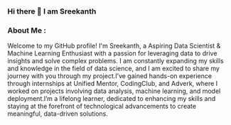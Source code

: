 ### Hi there 👋 I am Sreekanth
### About Me : 

Welcome to my GitHub profile! I'm Sreekanth, a Aspiring Data Scientist & Machine Learning Enthusiast with a passion for leveraging data to drive insights and solve complex problems. I am constantly expanding my skills and knowledge in the field of data science, and I am excited to share my journey with you through my project.I’ve gained hands-on experience through internships at Unified Mentor, CodingClub, and Adverk, where I worked on projects involving data analysis, machine learning, and model deployment.I’m a lifelong learner, dedicated to enhancing my skills and staying at the forefront of technological advancements to create meaningful, data-driven solutions.
